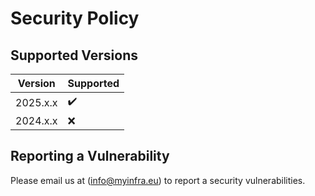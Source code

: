 # Security Policy

## Supported Versions

| Version  | Supported          |
| -------- | ------------------ |
| 2025.x.x | :heavy_check_mark: |
| 2024.x.x | :x:                |


## Reporting a Vulnerability

Please email us at (info@myinfra.eu) to report a security vulnerabilities.
